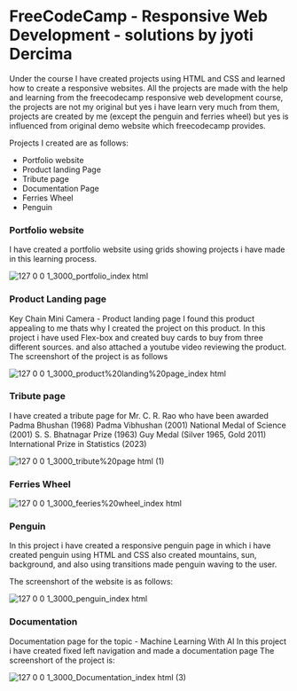 <h1>FreeCodeCamp - Responsive Web Development - solutions by jyoti Dercima</h1>

Under the course I have created projects using HTML and CSS and learned how to create a responsive websites.
All the projects are made with the help and learning from the freecodecamp responsive web development course, the projects are not my original but yes i have learn very much from them, projects are created by me (except the penguin and ferries wheel) but yes is influenced from original demo website which freecodecamp provides.
<p>Projects I created are as follows:</p>
<ul>
<li>Portfolio website</li>
<li>Product landing Page</li>
<li>Tribute page</li>
<li>Documentation Page</li>
<li>Ferries Wheel</li>
<li>Penguin</li>

</ul>
<h3>Portfolio website</h3>
<p>I have created a portfolio website using grids showing projects i have made in this learning process.</p>

![127 0 0 1_3000_portfolio_index html](https://github.com/user-attachments/assets/8ad653ac-fc17-4f34-881d-0b2a187dc667)


<h3>Product Landing page</h3>
<p>Key Chain Mini Camera - Product landing page
I found this product appealing to me thats why I created the project on this product. In this project i have used Flex-box and created buy cards to buy from three different sources. and also attached a youtube video reviewing the product.
The screenshort of the project is as follows
</p>

![127 0 0 1_3000_product%20landing%20page_index html](https://github.com/user-attachments/assets/5099020a-997c-4af8-ab52-0bde3b6c905e)



<h3>Tribute page</h3>
<p>I have created a tribute page for Mr. C. R. Rao who have been awarded Padma Bhushan (1968) Padma Vibhushan (2001) National Medal of Science (2001) S. S. Bhatnagar Prize (1963) Guy Medal (Silver 1965, Gold 2011) International Prize in Statistics (2023)
</p>


![127 0 0 1_3000_tribute%20page html (1)](https://github.com/user-attachments/assets/349bf93f-89a8-4af3-b401-9ad22b6417de)



<h3>Ferries Wheel</h3>
<p></p>

![127 0 0 1_3000_feeries%20wheel_index html](https://github.com/user-attachments/assets/10773629-8dbe-4c85-a6ad-10afb2fc2782)

<h3>Penguin</h3>
<p>In this project i have created a responsive penguin page in which i have created penguin using HTML and CSS also created mountains, sun, background, and also using transitions made penguin waving to the user.</p>
The screenshort of the website is as follows:

![127 0 0 1_3000_penguin_index html](https://github.com/user-attachments/assets/d639883f-592f-4be1-83aa-58e8c1b81509)


<h3>Documentation</h3>
<p>Documentation page for the topic - Machine Learning With AI
In this project i have created fixed left navigation and made a documentation page 
The screenshort of the project is: 
</p>


![127 0 0 1_3000_Documentation_index html (3)](https://github.com/user-attachments/assets/3cc0ebea-c652-485d-9273-e4c4a0b5e9cd)

